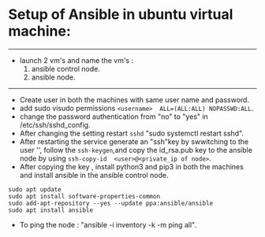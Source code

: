 # Setup of Ansible in ubuntu virtual machine:
----
* launch 2 vm's and name the vm's :
   1. ansible control node.
   2. ansible node.
----
* Create user in both the machines with same user name and password.
* add sudo visudo permissions `<username>  ALL=(ALL:ALL) NOPASSWD:ALL`.
* change the password authentication from "no" to "yes" in /etc/ssh/sshd_config.
* After changing the setting restart `sshd` "sudo systemctl restart sshd".
* After restarting the service generate an "ssh"key by swwitching to the user '<usercreated by user>', follow the `ssh-keygen`,and copy the id_rsa.pub key to the ansible node by using `ssh-copy-id  <user>@<private_ip of node>`.
* After copying the key , install python3 and pip3 in both the machines and install ansible in the ansible control node.
```
sudo apt update
sudo apt install software-properties-common
sudo add-apt-repository --yes --update ppa:ansible/ansible
sudo apt install ansible
```
* To ping the node : "ansible -i inventory -k -m ping all".
